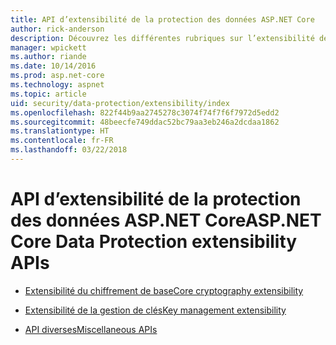 ```yaml
---
title: API d’extensibilité de la protection des données ASP.NET Core
author: rick-anderson
description: Découvrez les différentes rubriques sur l’extensibilité de la protection des données ASP.NET Core.
manager: wpickett
ms.author: riande
ms.date: 10/14/2016
ms.prod: asp.net-core
ms.technology: aspnet
ms.topic: article
uid: security/data-protection/extensibility/index
ms.openlocfilehash: 822f44b9aa2745278c3074f74f7f6f7972d5edd2
ms.sourcegitcommit: 48beecfe749ddac52bc79aa3eb246a2dcdaa1862
ms.translationtype: HT
ms.contentlocale: fr-FR
ms.lasthandoff: 03/22/2018
---
```

# <a name="aspnet-core-data-protection-extensibility-apis"></a><span data-ttu-id="c90b4-103">API d’extensibilité de la protection des données ASP.NET Core</span><span class="sxs-lookup"><span data-stu-id="c90b4-103">ASP.NET Core Data Protection extensibility APIs</span></span>

* [<span data-ttu-id="c90b4-104">Extensibilité du chiffrement de base</span><span class="sxs-lookup"><span data-stu-id="c90b4-104">Core cryptography extensibility</span></span>](xref:security/data-protection/extensibility/core-crypto)

* [<span data-ttu-id="c90b4-105">Extensibilité de la gestion de clés</span><span class="sxs-lookup"><span data-stu-id="c90b4-105">Key management extensibility</span></span>](xref:security/data-protection/extensibility/key-management)

* [<span data-ttu-id="c90b4-106">API diverses</span><span class="sxs-lookup"><span data-stu-id="c90b4-106">Miscellaneous APIs</span></span>](xref:security/data-protection/extensibility/misc-apis)
